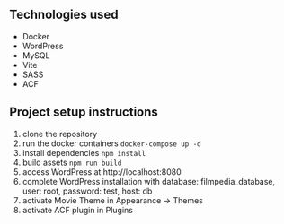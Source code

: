 ## Technologies used
- Docker
- WordPress
- MySQL
- Vite
- SASS 
- ACF

## Project setup instructions
1. clone the repository
2. run the docker containers
```docker-compose up -d```
3. install dependencies
```npm install```
4. build assets
```npm run build```
5. access WordPress at http://localhost:8080
6. complete WordPress installation with database: filmpedia_database, user: root, password: test, host: db
7. activate Movie Theme in Appearance → Themes
8. activate ACF plugin in Plugins

